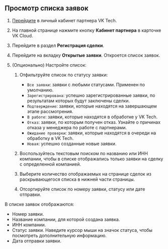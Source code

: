 ## Просмотр списка заявок

1. [Перейдите](https://partners.tech.vk.com) в личный кабинет партнера VK Tech.
1. На главной странице нажмите кнопку **Кабинет партнера** в карточке VK Cloud.
1. Перейдите в раздел **Регистрация сделки**.
1. Перейдите на вкладку **Открытые заявки**. Откроется список заявок.
1. (Опционально) Настройте список:

    1. Отфильтруйте список по статусу заявки:

        - `Все заявки`: заявки с любыми статусами. Применен по умолчанию.
        - `Зарегистрирована`: успешно зарегистрированные заявки, по результатам которых будут заключены сделки.
        - `Подтверждение`: заявки, которые находятся на завершающем этапе рассмотрения.
        - `В работе`: заявки, которые находятся в обработке у VK Tech.
        - `Отказ`: заявки, по которым получен отказ. Узнайте о причинах отказа у менеджера по работе с партнерами.
        - `Ожидание проверки`: заявки, которые находятся в очереди на обработку в VK Tech.
        - `Новая`: успешно созданные новые заявки.

    1. Воспользуйтесь текстовым поиском по названию или ИНН компании, чтобы в списке отображались только заявки на сделку с определенной компанией.
    1. Выберите количество отображаемых на странице сделок из раскрывающегося списка в нижней части страницы.
    1. Отсортируйте список по номеру заявки, статусу или дате отправки.

В списке заявок отображаются:

- Номер заявки.
- Название компании, для которой создана заявка.
- ИНН компании.
- Статус заявки. Наведите курсор мыши на значок статуса, чтобы посмотреть дополнительную информацию.
- Дата отправки заявки.
